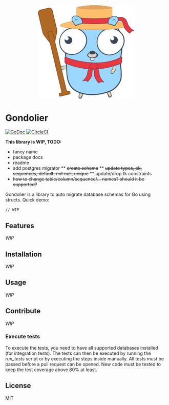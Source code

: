 <p align="center">
    <img src="gondoliergopher.svg" width="300px" />
</p>

# Gondolier

[![GoDoc](https://godoc.org/github.com/DeKugelschieber/gondolier?status.svg)](https://godoc.org/github.com/DeKugelschieber/gondolier)
[![CircleCI](https://circleci.com/gh/DeKugelschieber/gondolier.svg?style=svg)](https://circleci.com/gh/DeKugelschieber/gondolier)

**This library is WIP, TODO:**

* ~~fancy name~~
* package docs
* readme
* add postgres migrator
** ~~create schema~~
** ~~update types, pk, sequences, default, not null, unique~~
** update/drop fk constraints
* ~~how to change table/column/sequence/... names? should it be supported?~~

Gondolier is a library to auto migrate database schemas for Go using structs. Quick demo:

```
// WIP
```

## Features

*WIP*

## Installation

*WIP*

## Usage

*WIP*

## Contribute

*WIP*

### Execute tests

To execute the tests, you need to have all supported databases installed (for integration tests). The tests can then be executed by running the *run_tests* script or by executing the steps inside manually. All tests must be passed before a pull request can be opened. New code must be tested to keep the test coverage above 80% at least.

## License

MIT
